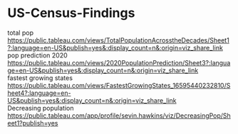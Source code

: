 # US-Census-Findings
total pop https://public.tableau.com/views/TotalPopulationAcrosstheDecades/Sheet1?:language=en-US&publish=yes&:display_count=n&:origin=viz_share_link <br>
pop prediction 2020 https://public.tableau.com/views/2020PopulationPrediction/Sheet3?:language=en-US&publish=yes&:display_count=n&:origin=viz_share_link <br>
fastest growing states https://public.tableau.com/views/FastestGrowingStates_16595440232810/Sheet4?:language=en-US&publish=yes&:display_count=n&:origin=viz_share_link <br>
Decreasing population https://public.tableau.com/app/profile/sevin.hawkins/viz/DecreasingPop/Sheet1?publish=yes

